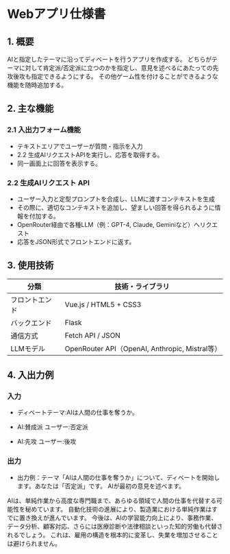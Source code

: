 # Webアプリ仕様書

## 1. 概要

AIと指定したテーマに沿ってディベートを行うアプリを作成する。
どちらがテーマに対して肯定派/否定派に立つのかを指定し、意見を述べるにあたっての先攻後攻も指定できるようにする。
その他ゲーム性を付けることができるような機能を随時追加する。

## 2. 主な機能

### 2.1 入出力フォーム機能
- テキストエリアでユーザーが質問・指示を入力
- 2.2 生成AIリクエストAPIを実行し、応答を取得する。
- 同一画面上に回答を表示する。

### 2.2 生成AIリクエスト API
- ユーザー入力と定型プロンプトを合成し、LLMに渡すコンテキストを生成
- その際に、適切なコンテキストを追加し、望ましい回答を得られるように情報を付加する。
- OpenRouter経由で各種LLM（例：GPT-4, Claude, Geminiなど）へリクエスト
- 応答をJSON形式でフロントエンドに返す。


## 3. 使用技術

| 分類         | 技術・ライブラリ |
|--------------|------------------|
| フロントエンド | Vue.js / HTML5 + CSS3 |
| バックエンド  | Flask |
| 通信方式     | Fetch API / JSON |
| LLMモデル    | OpenRouter API（OpenAI, Anthropic, Mistral等） |

## 4. 入出力例

### 入力
- ディベートテーマ:AIは人間の仕事を奪うか。

- AI:賛成派 ユーザー:否定派

- AI:先攻 ユーザー:後攻
### 出力

- 出力例：テーマ「AIは人間の仕事を奪うか」について、ディベートを開始します。あなたは「否定派」です。 AIが最初の意見を述べます。

AIは、単純作業から高度な専門職まで、あらゆる領域で人間の仕事を代替する可能性を秘めています。
自動化技術の進展により、製造業における単純作業はすでに置き換えが進んでいます。
今後は、AIの学習能力向上により、事務作業、データ分析、顧客対応、さらには医療診断や法律相談といった知的労働も代替されるでしょう。
これは、雇用の構造を根本的に変革し、失業を増加させることは避けられません。